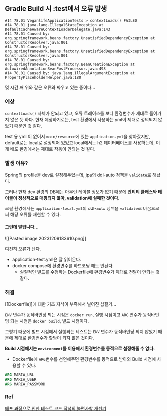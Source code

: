 
## Gradle Build 시 :test에서 오류 발생

```
#14 78.01 VeganlifeApplicationTests > contextLoads() FAILED 
#14 78.01 java.lang.IllegalStateException at DefaultCacheAwareContextLoaderDelegate.java:143 
#14 78.01 Caused by: org.springframework.beans.factory.UnsatisfiedDependencyException at ConstructorResolver.java:801 
#14 78.01 Caused by: org.springframework.beans.factory.UnsatisfiedDependencyException at ConstructorResolver.java:801 
#14 78.01 Caused by: org.springframework.beans.factory.BeanCreationException at AutowiredAnnotationBeanPostProcessor.java:498 
#14 78.01 Caused by: java.lang.IllegalArgumentException at PropertyPlaceholderHelper.java:180
```

몇 시간 째  위와 같은 오류와 싸우고 있는 중이다...

### 예상

`contextLoads()` 자체가 안되고 있고, 오류 트레이스를 보니 환경변수가 제대로 들어가지 않은 듯 하다.
현재 예상하기로는, test 환경에서 사용하는 yml이 제대로 정의되지 않았기 때문인 것 같다.

test 용 yml 이 없어서 `main/resource`에 있는 `application.yml`을 찾아갔지만, default로는 local로 설정되어 있었고 local에서는 h2 데이터베이스를 사용하는데, 이게 배포 환경에서는 제대로 작동이 안되는 것 같다.

### 발생 이유?

Spring의 profile을 dev로 설정해두었는데, jpa의 ddl-auto 정책을 `validate`로 해놨다.

그러나 현재 dev 환경의 DB에는 아무런 테이블 정보가 없기 때문에
**엔티티 클래스와 테이블이 정상적으로 매핑되지 않아, validation에 실패한 것이다.**

로컬 환경에서는 `application-local.yml`의 ddl-auto 정책을 `validate`로 바꿈으로써 해당 오류를 재현할 수 있다.

#### 그런데 말입니다...

![[Pasted image 20231209183610.png]]

여전히 오류가 난다.
- application-test.yml은 잘 읽어온다.
- docker compose에 환경변수를 하드코딩 해도 안된다.
	- 실질적인 빌드를 수행하는 Dockerfile에 환경변수가 제대로 전달이 안되는 것 같다.

### 해결

[[Dockerfile]]에 대한 기초 지식이 부족해서 벌어진 삽질기...

`ENV` 변수가 동적바인딩 되는 시점은 `docker run`, 실행 시점이고
`ARG` 변수가 동적바인딩 되는 시점은 `docker build`, 빌드 시점이다.

그렇기 때문에 빌드 시점에서 실행되는 테스트는 `ENV` 변수가 동적바인딩 되지 않았기 때문에 제대로 환경변수가 할당이 되지 않은 것이다.

**Build 시점에서는 `environment`를 이용해서 환경변수를 동적으로 설정해줄 수 없다.**
- Dockerfile에 `ARG`변수를 선언해주면  환경변수를 동적으로 받아와 Build 시점에 사용할 수 있다.

```Dockerfile
ARG MARIA_URL
ARG MARIA_USER
ARG MARIA_PASSWORD
```

### Ref

[배포 과정으로 인한 테스트 코드 작성의 불편사항 개선기](https://velog.io/@doli0913/%EB%B0%B0%ED%8F%AC-%EA%B3%BC%EC%A0%95%EC%97%90%EC%84%9C-%ED%85%8C%EC%8A%A4%ED%8A%B8-%EC%BD%94%EB%93%9C%EC%9D%98-%EB%B6%88%ED%8E%B8%EC%82%AC%ED%95%AD-%EA%B0%9C%EC%84%A0)